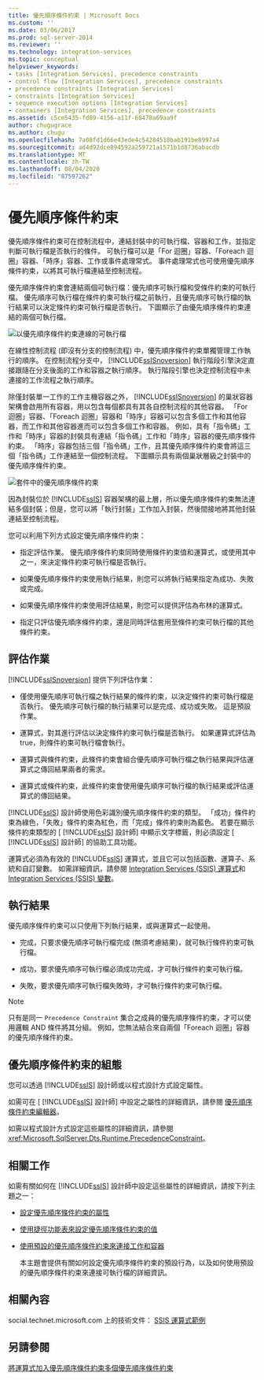 ```yaml
---
title: 優先順序條件約束 | Microsoft Docs
ms.custom: ''
ms.date: 03/06/2017
ms.prod: sql-server-2014
ms.reviewer: ''
ms.technology: integration-services
ms.topic: conceptual
helpviewer_keywords:
- tasks [Integration Services], precedence constraints
- control flow [Integration Services], precedence constraints
- precedence constraints [Integration Services]
- constraints [Integration Services]
- sequence execution options [Integration Services]
- containers [Integration Services], precedence constraints
ms.assetid: c5ce5435-fd89-4156-a11f-68470a69aa9f
author: chugugrace
ms.author: chugu
ms.openlocfilehash: 7a08fd1d66e43ede4c54284518bab191be8997a4
ms.sourcegitcommit: ad4d92dce894592a259721a1571b1d8736abacdb
ms.translationtype: MT
ms.contentlocale: zh-TW
ms.lasthandoff: 08/04/2020
ms.locfileid: "87597262"
---
```

# <a name="precedence-constraints"></a>優先順序條件約束
  優先順序條件約束可在控制流程中，連結封裝中的可執行檔、容器和工作，並指定判斷可執行檔是否執行的條件。 可執行檔可以是「For 迴圈」容器、「Foreach 迴圈」容器、「時序」容器、工作或事件處理常式。 事件處理常式也可使用優先順序條件約束，以將其可執行檔連結至控制流程。

 優先順序條件約束會連結兩個可執行檔：優先順序可執行檔和受條件約束的可執行檔。 優先順序可執行檔在條件約束可執行檔之前執行，且優先順序可執行檔的執行結果可以決定條件約束可執行檔是否執行。 下圖顯示了由優先順序條件約束連結的兩個可執行檔。

 ![以優先順序條件約束連線的可執行檔](../media/ssis-pcsimple.gif "以優先順序條件約束連線的可執行檔")

 在線性控制流程 (即沒有分支的控制流程) 中，優先順序條件約束單獨管理工作執行的順序。 在控制流程分支中， [!INCLUDE[ssISnoversion](../../../includes/ssisnoversion-md.md)] 執行階段引擎決定直接跟隨在分支後面的工作和容器之執行順序。 執行階段引擎也決定控制流程中未連接的工作流程之執行順序。

 除僅封裝單一工作的工作主機容器之外， [!INCLUDE[ssISnoversion](../../../includes/ssisnoversion-md.md)] 的巢狀容器架構會啟用所有容器，用以包含每個都具有其各自控制流程的其他容器。 「For 迴圈」容器、「Foreach 迴圈」容器和「時序」容器可以包含多個工作和其他容器，而工作和其他容器進而可以包含多個工作和容器。 例如，具有「指令碼」工作和「時序」容器的封裝具有連結「指令碼」工作和「時序」容器的優先順序條件約束。 「時序」容器包括三個「指令碼」工作，且其優先順序條件約束會將這三個「指令碼」工作連結至一個控制流程。 下圖顯示具有兩個巢狀層級之封裝中的優先順序條件約束。

 ![套件中的優先順序條件約束](../media/mw-dts-12.gif "套件中的優先順序條件約束")

 因為封裝位於 [!INCLUDE[ssIS](../../../includes/ssis-md.md)] 容器架構的最上層，所以優先順序條件約束無法連結多個封裝；但是，您可以將「執行封裝」工作加入封裝，然後間接地將其他封裝連結至控制流程。

 您可以利用下列方式設定優先順序條件約束：

-   指定評估作業。 優先順序條件約束同時使用條件約束值和運算式，或使用其中之一，來決定條件約束可執行檔是否執行。

-   如果優先順序條件約束使用執行結果，則您可以將執行結果指定為成功、失敗或完成。

-   如果優先順序條件約束使用評估結果，則您可以提供評估為布林的運算式。

-   指定只評估優先順序條件約束，還是同時評估套用至條件約束可執行檔的其他條件約束。

## <a name="evaluation-operations"></a>評估作業
 [!INCLUDE[ssISnoversion](../../../includes/ssisnoversion-md.md)] 提供下列評估作業：

-   僅使用優先順序可執行檔之執行結果的條件約束，以決定條件約束可執行檔是否執行。 優先順序可執行檔的執行結果可以是完成、成功或失敗。 這是預設作業。

-   運算式，對其進行評估以決定條件約束可執行檔是否執行。 如果運算式評估為 true，則條件約束可執行檔會執行。

-   運算式與條件約束，此條件約束會組合優先順序可執行檔之執行結果與評估運算式之傳回結果兩者的需求。

-   運算式或條件約束，此條件約束會使用優先順序可執行檔的執行結果或評估運算式的傳回結果。

 [!INCLUDE[ssIS](../../../includes/ssis-md.md)] 設計師使用色彩識別優先順序條件約束的類型。 「成功」條件約束為綠色，「失敗」條件約束為紅色，而「完成」條件約束則為藍色。 若要在顯示條件約束類型的 [ [!INCLUDE[ssIS](../../../includes/ssis-md.md)] 設計師] 中顯示文字標籤，則必須設定 [ [!INCLUDE[ssIS](../../../includes/ssis-md.md)] 設計師] 的協助工具功能。

 運算式必須為有效的 [!INCLUDE[ssIS](../../../includes/ssis-md.md)] 運算式，並且它可以包括函數、運算子、系統和自訂變數。 如需詳細資訊，請參閱 [Integration Services &#40;SSIS&#41; 運算式](../expressions/integration-services-ssis-expressions.md)和 [Integration Services &#40;SSIS&#41; 變數](../integration-services-ssis-variables.md)。

## <a name="execution-results"></a>執行結果
 優先順序條件約束可以只使用下列執行結果，或與運算式一起使用。

-   完成，只要求優先順序可執行檔完成 (無須考慮結果)，就可執行條件約束可執行檔。

-   成功，要求優先順序可執行檔必須成功完成，才可執行條件約束可執行檔。

-   失敗，要求優先順序可執行檔失敗時，才可執行條件約束可執行檔。

> [!NOTE]
>  只有是同一 `Precedence Constraint` 集合之成員的優先順序條件約束，才可以使用邏輯 AND 條件將其分組。 例如，您無法結合來自兩個「Foreach 迴圈」容器的優先順序條件約束。

## <a name="configuration-of-the-precedence-constraint"></a>優先順序條件約束的組態
 您可以透過 [!INCLUDE[ssIS](../../../includes/ssis-md.md)] 設計師或以程式設計方式設定屬性。

 如需可在 [ [!INCLUDE[ssIS](../../../includes/ssis-md.md)] 設計師] 中設定之屬性的詳細資訊，請參閱 [優先順序條件約束編輯器](../precedence-constraint-editor.md)。

 如需以程式設計方式設定這些屬性的詳細資訊，請參閱 <xref:Microsoft.SqlServer.Dts.Runtime.PrecedenceConstraint>。

## <a name="related-tasks"></a>相關工作
 如需有關如何在 [!INCLUDE[ssIS](../../../includes/ssis-md.md)] 設計師中設定這些屬性的詳細資訊，請按下列主題之一：

-   [設定優先順序條件約束的屬性](../set-the-properties-of-a-precedence-constraint.md)

-   [使用捷徑功能表來設定優先順序條件約束的值](../set-the-value-of-a-precedence-constraint-by-using-the-shortcut-menu.md)

-   [使用預設的優先順序條件約束來連接工作和容器](../connect-tasks-and-containers-by-using-a-default-precedence-constraint.md)

     本主題會提供有關如何設定優先順序條件約束的預設行為，以及如何使用預設的優先順序條件約束來連接可執行檔的詳細資訊。

## <a name="related-content"></a>相關內容
 social.technet.microsoft.com 上的技術文件： [SSIS 運算式範例](https://go.microsoft.com/fwlink/?LinkId=220761)

## <a name="see-also"></a>另請參閱
 [將運算式加入優先順序條件約束](../add-expressions-to-precedence-constraints.md)[多個優先順序條件約束](../multiple-precedence-constraints.md)



